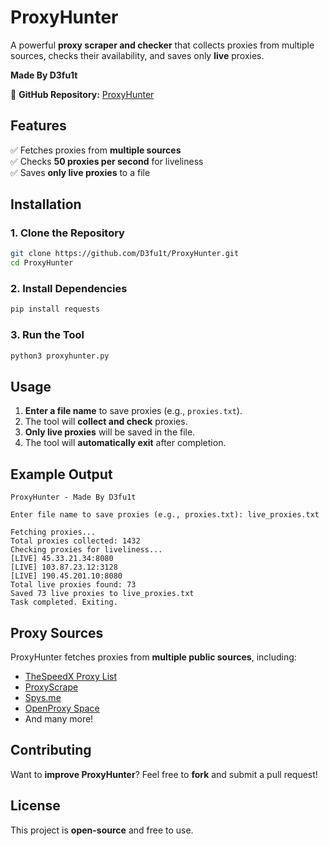 # ProxyHunter
A powerful **proxy scraper and checker** that collects proxies from multiple sources, checks their availability, and saves only **live** proxies.

**Made By D3fu1t**  

📌 **GitHub Repository:** [ProxyHunter](https://github.com/D3fu1t/ProxyHunter)

## Features
✅ Fetches proxies from **multiple sources**  
✅ Checks **50 proxies per second** for liveliness  
✅ Saves **only live proxies** to a file  

## Installation

### 1. Clone the Repository
```sh
git clone https://github.com/D3fu1t/ProxyHunter.git
cd ProxyHunter
```

### 2. Install Dependencies
```sh
pip install requests
```

### 3. Run the Tool
```sh
python3 proxyhunter.py
```

## Usage
1. **Enter a file name** to save proxies (e.g., `proxies.txt`).  
2. The tool will **collect and check** proxies.  
3. **Only live proxies** will be saved in the file.  
4. The tool will **automatically exit** after completion.  

## Example Output
```plaintext
ProxyHunter - Made By D3fu1t

Enter file name to save proxies (e.g., proxies.txt): live_proxies.txt

Fetching proxies...
Total proxies collected: 1432
Checking proxies for liveliness...
[LIVE] 45.33.21.34:8080
[LIVE] 103.87.23.12:3128
[LIVE] 190.45.201.10:8080
Total live proxies found: 73
Saved 73 live proxies to live_proxies.txt
Task completed. Exiting.
```

## Proxy Sources
ProxyHunter fetches proxies from **multiple public sources**, including:  
- [TheSpeedX Proxy List](https://github.com/TheSpeedX/SOCKS-List)  
- [ProxyScrape](https://api.proxyscrape.com)  
- [Spys.me](https://spys.me/proxy.txt)  
- [OpenProxy Space](https://openproxy.space)  
- And many more!  

## Contributing
Want to **improve ProxyHunter**? Feel free to **fork** and submit a pull request!  

## License
This project is **open-source** and free to use.
